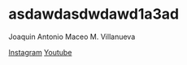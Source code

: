 # asdawdasdwdawd1a3ad
Joaquin Antonio Maceo M. Villanueva

[Instagram](https://www._antonvee)
[Youtube](https://youtu.be/Ee49cPAhstI)

